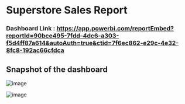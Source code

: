 
# Superstore Sales Report

### Dashboard Link : https://app.powerbi.com/reportEmbed?reportId=90bce495-7fdd-4dc6-a303-f5d4ff87a614&autoAuth=true&ctid=7f6ec862-e29c-4e32-8fc8-192ac66cfdca

## Snapshot of the dashboard

![image](https://github.com/iamdataanalyst/Superstore-Sales-Report/assets/43638426/f2259c1b-3544-4a5a-8b3e-af48a8f5e62a)

![image](https://github.com/iamdataanalyst/Superstore-Sales-Report/assets/43638426/dae741f7-ac98-4bc7-95c6-0ab0f2a9e9d0)

